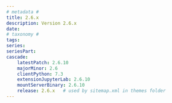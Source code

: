 ```yaml
---
# metadata # 
title: 2.6.x
description: Version 2.6.x 
date: 
# taxonomy #
tags:
series:
seriesPart:
cascade:
    latestPatch: 2.6.10
    majorMinor: 2.6
    clientPython: 7.3
    extensionJupyterLab: 2.6.10
    mountServerBinary: 2.6.10
    release: 2.6.x   # used by sitemap.xml in themes folder
---
```

